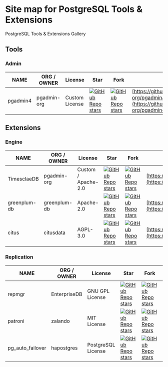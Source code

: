# Site map for PostgreSQL Tools & Extensions
PostgreSQL Tools & Extensions Gallery

## Tools
### Admin
NAME|ORG / OWNER|License|Star|Fork|URL
-|-|-|-|-|-
pgadmin4|pgadmin-org|Custom License|[![GitHub Repo stars](https://img.shields.io/github/stars/pgadmin-org/pgadmin4)](https://github.com/pgadmin-org/pgadmin4)|[![GitHub Repo stars](https://img.shields.io/github/forks/pgadmin-org/pgadmin4)](https://github.com/pgadmin-org/pgadmin4)|[https://github.com/pgadmin-org/pgadmin4](https://github.com/pgadmin-org/pgadmin4)

## Extensions
### Engine
NAME|ORG / OWNER|License|Star|Fork|URL
-|-|-|-|-|-
TimesclaeDB|pgadmin-org|Custom / Apache-2.0|[![GitHub Repo stars](https://img.shields.io/github/stars/timescale/timescaledb)](https://github.com/timescale/timescaledb)|[![GitHub Repo stars](https://img.shields.io/github/forks/timescale/timescaledb)](https://github.com/timescale/timescaledb)|[https://github.com/timescale/timescaledb](https://github.com/timescale/timescaledb)
greenplum-db|greenplum-db|Apache-2.0|[![GitHub Repo stars](https://img.shields.io/github/stars/greenplum-db/gpdb)](https://github.com/greenplum-db/gpdb)|[![GitHub Repo stars](https://img.shields.io/github/forks/greenplum-db/gpdb)](https://github.com/greenplum-db/gpdb)|[https://github.com/greenplum-db/gpdb](https://github.com/greenplum-db/gpdb)
citus|citusdata|AGPL-3.0|[![GitHub Repo stars](https://img.shields.io/github/stars/citusdata/citus)](https://github.com/citusdata/citus)|[![GitHub Repo stars](https://img.shields.io/github/forks/citusdata/citus)](https://github.com/citusdata/citus)|[https://github.com/citusdata/citus](https://github.com/citusdata/citus)

### Replication
NAME|ORG / OWNER|License|Star|Fork|URL
-|-|-|-|-|-
repmgr|EnterpriseDB|GNU GPL License|[![GitHub Repo stars](https://img.shields.io/github/stars/EnterpriseDB/repmgr)](https://github.com/EnterpriseDB/repmgr)|[![GitHub Repo stars](https://img.shields.io/github/forks/EnterpriseDB/repmgr)](https://github.com/EnterpriseDB/repmgr)|[https://github.com/EnterpriseDB/repmgr](https://github.com/EnterpriseDB/repmgr)
patroni|zalando|MIT License|[![GitHub Repo stars](https://img.shields.io/github/stars/zalando/patroni)](https://github.com/zalando/patroni)|[![GitHub Repo stars](https://img.shields.io/github/forks/zalando/patroni)](https://github.com/zalando/patroni)|[https://github.com/zalando/patroni](https://github.com/zalando/patroni)
pg_auto_failover|hapostgres|PostgreSQL License|[![GitHub Repo stars](https://img.shields.io/github/stars/hapostgres/pg_auto_failover)](https://github.com/hapostgres/pg_auto_failover)|[![GitHub Repo stars](https://img.shields.io/github/forks/hapostgres/pg_auto_failover)](https://github.com/hapostgres/pg_auto_failover)|[https://github.com/hapostgres/pg_auto_failover](https://github.com/hapostgres/pg_auto_failover)
